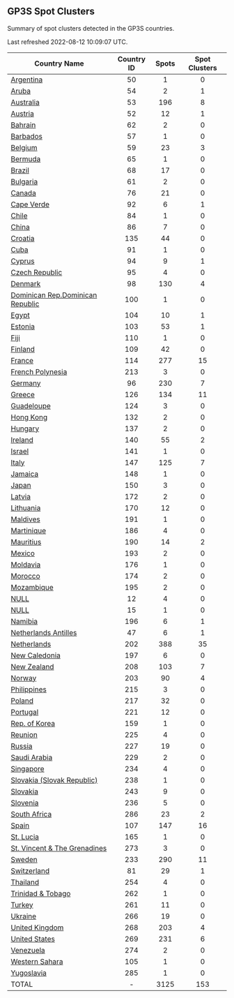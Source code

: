 ## GP3S Spot Clusters

Summary of spot clusters detected in the GP3S countries.

Last refreshed 2022-08-12 10:09:07 UTC.

| Country Name | Country ID | Spots | Spot Clusters |
| ------------ | :--------: | :---: | :-----------: |
| [Argentina](50/README.md) | 50 | 1 | 0 |
| [Aruba](54/README.md) | 54 | 2 | 1 |
| [Australia](53/README.md) | 53 | 196 | 8 |
| [Austria](52/README.md) | 52 | 12 | 1 |
| [Bahrain](62/README.md) | 62 | 2 | 0 |
| [Barbados](57/README.md) | 57 | 1 | 0 |
| [Belgium](59/README.md) | 59 | 23 | 3 |
| [Bermuda](65/README.md) | 65 | 1 | 0 |
| [Brazil](68/README.md) | 68 | 17 | 0 |
| [Bulgaria](61/README.md) | 61 | 2 | 0 |
| [Canada](76/README.md) | 76 | 21 | 0 |
| [Cape Verde](92/README.md) | 92 | 6 | 1 |
| [Chile](84/README.md) | 84 | 1 | 0 |
| [China](86/README.md) | 86 | 7 | 0 |
| [Croatia](135/README.md) | 135 | 44 | 0 |
| [Cuba](91/README.md) | 91 | 1 | 0 |
| [Cyprus](94/README.md) | 94 | 9 | 1 |
| [Czech Republic](95/README.md) | 95 | 4 | 0 |
| [Denmark](98/README.md) | 98 | 130 | 4 |
| [Dominican Rep.Dominican Republic](100/README.md) | 100 | 1 | 0 |
| [Egypt](104/README.md) | 104 | 10 | 1 |
| [Estonia](103/README.md) | 103 | 53 | 1 |
| [Fiji](110/README.md) | 110 | 1 | 0 |
| [Finland](109/README.md) | 109 | 42 | 0 |
| [France](114/README.md) | 114 | 277 | 15 |
| [French Polynesia](213/README.md) | 213 | 3 | 0 |
| [Germany](96/README.md) | 96 | 230 | 7 |
| [Greece](126/README.md) | 126 | 134 | 11 |
| [Guadeloupe](124/README.md) | 124 | 3 | 0 |
| [Hong Kong](132/README.md) | 132 | 2 | 0 |
| [Hungary](137/README.md) | 137 | 2 | 0 |
| [Ireland](140/README.md) | 140 | 55 | 2 |
| [Israel](141/README.md) | 141 | 1 | 0 |
| [Italy](147/README.md) | 147 | 125 | 7 |
| [Jamaica](148/README.md) | 148 | 1 | 0 |
| [Japan](150/README.md) | 150 | 3 | 0 |
| [Latvia](172/README.md) | 172 | 2 | 0 |
| [Lithuania](170/README.md) | 170 | 12 | 0 |
| [Maldives](191/README.md) | 191 | 1 | 0 |
| [Martinique](186/README.md) | 186 | 4 | 0 |
| [Mauritius](190/README.md) | 190 | 14 | 2 |
| [Mexico](193/README.md) | 193 | 2 | 0 |
| [Moldavia](176/README.md) | 176 | 1 | 0 |
| [Morocco](174/README.md) | 174 | 2 | 0 |
| [Mozambique](195/README.md) | 195 | 2 | 0 |
| [NULL](12/README.md) | 12 | 4 | 0 |
| [NULL](15/README.md) | 15 | 1 | 0 |
| [Namibia](196/README.md) | 196 | 6 | 1 |
| [Netherlands Antilles](47/README.md) | 47 | 6 | 1 |
| [Netherlands](202/README.md) | 202 | 388 | 35 |
| [New Caledonia](197/README.md) | 197 | 6 | 0 |
| [New Zealand](208/README.md) | 208 | 103 | 7 |
| [Norway](203/README.md) | 203 | 90 | 4 |
| [Philippines](215/README.md) | 215 | 3 | 0 |
| [Poland](217/README.md) | 217 | 32 | 0 |
| [Portugal](221/README.md) | 221 | 12 | 0 |
| [Rep. of Korea](159/README.md) | 159 | 1 | 0 |
| [Reunion](225/README.md) | 225 | 4 | 0 |
| [Russia](227/README.md) | 227 | 19 | 0 |
| [Saudi Arabia](229/README.md) | 229 | 2 | 0 |
| [Singapore](234/README.md) | 234 | 4 | 0 |
| [Slovakia (Slovak Republic)](238/README.md) | 238 | 1 | 0 |
| [Slovakia](243/README.md) | 243 | 9 | 0 |
| [Slovenia](236/README.md) | 236 | 5 | 0 |
| [South Africa](286/README.md) | 286 | 23 | 2 |
| [Spain](107/README.md) | 107 | 147 | 16 |
| [St. Lucia](165/README.md) | 165 | 1 | 0 |
| [St. Vincent & The Grenadines](273/README.md) | 273 | 3 | 0 |
| [Sweden](233/README.md) | 233 | 290 | 11 |
| [Switzerland](81/README.md) | 81 | 29 | 1 |
| [Thailand](254/README.md) | 254 | 4 | 0 |
| [Trinidad & Tobago](262/README.md) | 262 | 1 | 0 |
| [Turkey](261/README.md) | 261 | 11 | 0 |
| [Ukraine](266/README.md) | 266 | 19 | 0 |
| [United Kingdom](268/README.md) | 268 | 203 | 4 |
| [United States](269/README.md) | 269 | 231 | 6 |
| [Venezuela](274/README.md) | 274 | 2 | 0 |
| [Western Sahara](105/README.md) | 105 | 1 | 0 |
| [Yugoslavia](285/README.md) | 285 | 1 | 0 |
| TOTAL | - | 3125 | 153 |
